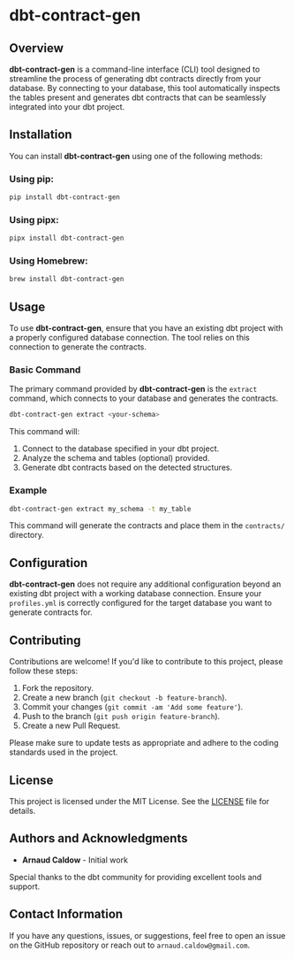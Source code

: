 # dbt-contract-gen

## Overview

**dbt-contract-gen** is a command-line interface (CLI) tool designed to streamline the process of generating dbt
contracts directly from your database. By connecting to your database, this tool automatically inspects the tables
present and generates dbt contracts that can be seamlessly integrated into your dbt project.

## Installation

You can install **dbt-contract-gen** using one of the following methods:

### Using pip:

```bash
pip install dbt-contract-gen
```

### Using pipx:

```bash
pipx install dbt-contract-gen
```

### Using Homebrew:

```bash
brew install dbt-contract-gen
```

## Usage

To use **dbt-contract-gen**, ensure that you have an existing dbt project with a properly configured database
connection. The tool relies on this connection to generate the contracts.

### Basic Command

The primary command provided by **dbt-contract-gen** is the `extract` command, which connects to your database and
generates the contracts.

```bash
dbt-contract-gen extract <your-schema>
```

This command will:

1. Connect to the database specified in your dbt project.
2. Analyze the schema and tables (optional) provided.
3. Generate dbt contracts based on the detected structures.

### Example

```bash
dbt-contract-gen extract my_schema -t my_table
```

This command will generate the contracts and place them in the `contracts/` directory.

## Configuration

**dbt-contract-gen** does not require any additional configuration beyond an existing dbt project with a working
database connection. Ensure your `profiles.yml` is correctly configured for the target database you want to generate
contracts for.

## Contributing

Contributions are welcome! If you'd like to contribute to this project, please follow these steps:

1. Fork the repository.
2. Create a new branch (`git checkout -b feature-branch`).
3. Commit your changes (`git commit -am 'Add some feature'`).
4. Push to the branch (`git push origin feature-branch`).
5. Create a new Pull Request.

Please make sure to update tests as appropriate and adhere to the coding standards used in the project.

## License

This project is licensed under the MIT License. See the [LICENSE](LICENSE) file for details.

## Authors and Acknowledgments

- **Arnaud Caldow** - Initial work

Special thanks to the dbt community for providing excellent tools and support.

## Contact Information

If you have any questions, issues, or suggestions, feel free to open an issue on the GitHub repository or reach out to
`arnaud.caldow@gmail.com`.
